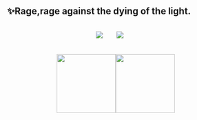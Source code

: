 ## ✨Rage,rage against the dying of the light.
<br />
<div align="center">
<span>  </span>
<a title="github" target="_blank" href="https://github.com/oongrider"><img src="https://img.shields.io/badge/dynamic/json?label=GitHub&suffix=%20followers&query=%24.data.totalSubs&url=https%3A%2F%2Fapi.spencerwoo.com%2Fsubstats%2F%3Fsource%3Dgithub%26queryKey%3Doongrider&labelColor=282c34&color=353940&logo=github&longCache=true" ></a>&nbsp; &nbsp; &nbsp; &nbsp;
<a title="zhihu" target="_blank" href="https://www.zhihu.com/people/ooooor-26"><img src="https://img.shields.io/static/v1?label=zhihu&message=%E7%9F%A5%E4%B9%8E&color=blue"></a>&nbsp; &nbsp; &nbsp; &nbsp;
<span>  </span>
</div>
<br /><br />
<div align="center">
<span>  </span>
<img align="" height="137px" src="https://github-readme-stats.vercel.app/api?username=oongrider&hide_title=true&hide_border=true&show_icons=true&include_all_commits=true&line_height=21&bg_color=0,EC6C6C,FFD479,FFFC79,73FA79&theme=graywhite" /><img align="" height="137px" src="https://github-readme-stats.vercel.app/api/top-langs/?username=oongrider&hide_title=true&hide_border=true&layout=compact&bg_color=0,73FA79,73FDFF,D783FF&theme=graywhite" />
<span>  </span>
</div>


<!--
**oongrider/oongrider** is a ✨ _special_ ✨ repository because its `README.md` (this file) appears on your GitHub profile.

Here are some ideas to get you started:

- 🔭 I’m currently working on ...
- 🌱 I’m currently learning ...
- 👯 I’m looking to collaborate on ...
- 🤔 I’m looking for help with ...
- 💬 Ask me about ...
- 📫 How to reach me: ...
- 😄 Pronouns: ...
- ⚡ Fun fact: ...
-->
